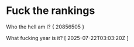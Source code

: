 # Fuck the rankings

Who the hell am I?
{ 20856505 }

What fucking year is it?
[ 2025-07-22T03:03:20Z ]
